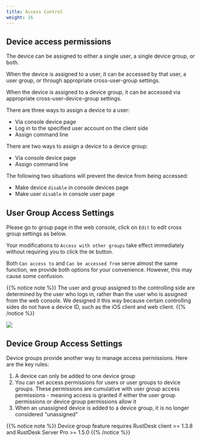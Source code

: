 ```yaml
---
title: Access Control
weight: 16
---
```


## Device access permissions

The device can be assigned to either a single user, a single device group, or both.

When the device is assigned to a user, it can be accessed by that user, a user group, or through appropriate cross-user-group settings.

When the device is assigned to a device group, it can be accessed via appropriate cross-user-device-group settings.

There are three ways to assign a device to a user:
- Via console device page
- Log in to the specified user account on the client side
- Assign command line
  
There are two ways to assign a device to a device group:
- Via console device page
- Assign command line

The following two situations will prevent the device from being accessed:
- Make device `disable` in console devices page
- Make user `disable` in console user page

## User Group Access Settings

Please go to group page in the web console, click on `Edit` to edit cross group settings as below.

Your modifications to `Access with other groups` take effect immediately without requiring you to click the `OK` button.

Both `Can access to` and `Can be accessed from` serve almost the same function, we provide both options for your convenience. However, this may cause some confusion.

{{% notice note %}}
The user and group assigned to the controlling side are determined by the user who logs in, rather than the user who is assigned from the web console. We designed it this way because certain controlling sides do not have a device ID, such as the iOS client and web client.
{{% /notice %}}

![](/docs/en/self-host/rustdesk-server-pro/permissions/images/crossgrp.png)

## Device Group Access Settings

Device groups provide another way to manage access permissions. Here are the key rules:

1. A device can only be added to one device group
2. You can set access permissions for users or user groups to device groups. These permissions are cumulative with user group access permissions - meaning access is granted if either the user group permissions or device group permissions allow it
3. When an unassigned device is added to a device group, it is no longer considered "unassigned"

{{% notice note %}}
Device group feature requires RustDesk client >= 1.3.8 and RustDesk Server Pro >= 1.5.0
{{% /notice %}}
